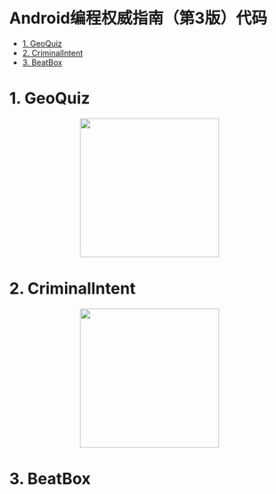 <h1>Android编程权威指南（第3版）代码</h1>
<!-- TOC -->

- [1. GeoQuiz](#1-GeoQuiz)
- [2. CriminalIntent](#2-CriminalIntent)
- [3. BeatBox](#3-BeatBox)

<!-- /TOC -->
# 1. GeoQuiz

<p align = "center">
<img src="https://raw.githubusercontent.com/ZoharAndroid/MarkdownImages/master/2019-07/geoquiz.gif" width = "250px"/>
</p>

# 2. CriminalIntent

<p align = "center">
<img src="https://raw.githubusercontent.com/ZoharAndroid/AndroidProgramming3ed/master/img/CrimeIntent.gif" width = "250px"/>
</p>

# 3. BeatBox